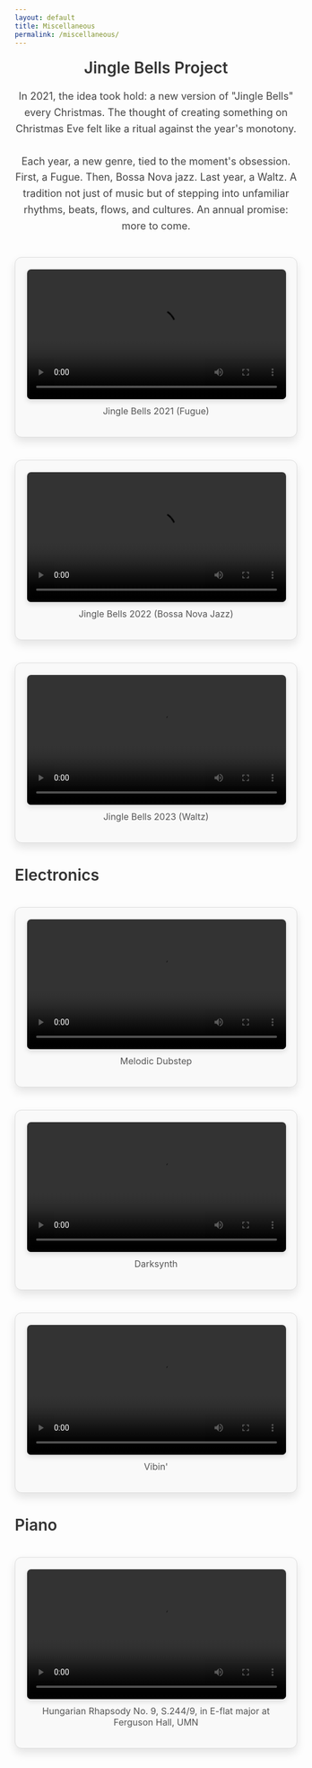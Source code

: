 ```yaml
---
layout: default
title: Miscellaneous
permalink: /miscellaneous/
---
```


<div style="text-align: center;">
  <h2 style="font-size: 28px; font-weight: 600; margin: 20px auto; color: #333;">Jingle Bells Project</h2>
  <p style="font-size: 18px; line-height: 1.6; color: #444; max-width: 700px; margin: 0 auto;">
    In 2021, the idea took hold: a new version of "Jingle Bells" every Christmas. The thought of creating something on Christmas Eve felt like a ritual against the year's monotony.<br><br>
    Each year, a new genre, tied to the moment's obsession. First, a Fugue. Then, Bossa Nova jazz. Last year, a Waltz. A tradition not just of music but of stepping into unfamiliar rhythms, beats, flows, and cultures. An annual promise: more to come.
  </p>
</div>

<div style="max-width: 800px; margin: 40px auto; background: #f9f9f9; border: 1px solid #ddd; border-radius: 12px; padding: 20px; box-shadow: 0 8px 16px rgba(0, 0, 0, 0.1);">
  <video width="100%" controls style="border: 1px solid #ddd; border-radius: 8px; box-shadow: 0 4px 8px rgba(0, 0, 0, 0.1);">
    <source src="https://www.dropbox.com/scl/fi/czcth4psvu9l4gf43l7nu/jinglebells2021.mp4?rlkey=3nr2grnr5ds7drk1g1ev2anbd&st=19amcud0&raw=1" type="video/mp4">
    Your browser does not support the video tag.
  </video>
  <p style="font-size: 16px; color: #555; margin-top: 10px; text-align: center;">Jingle Bells 2021 (Fugue)</p>
</div>

<div style="max-width: 800px; margin: 40px auto; background: #f9f9f9; border: 1px solid #ddd; border-radius: 12px; padding: 20px; box-shadow: 0 8px 16px rgba(0, 0, 0, 0.1);">
  <video width="100%" controls style="border: 1px solid #ddd; border-radius: 8px; box-shadow: 0 4px 8px rgba(0, 0, 0, 0.1);">
    <source src="https://www.dropbox.com/scl/fi/q3ofsu8dog3t31mwbq0nq/2022-Jingle-Bells.mp4?rlkey=849qhdc7jhfn18sehbli418dx&st=6b10w0s8&raw=1" type="video/mp4">
    Your browser does not support the video tag.
  </video>
  <p style="font-size: 16px; color: #555; margin-top: 10px; text-align: center;">Jingle Bells 2022 (Bossa Nova Jazz)</p>
</div>

<div style="max-width: 800px; margin: 40px auto; background: #f9f9f9; border: 1px solid #ddd; border-radius: 12px; padding: 20px; box-shadow: 0 8px 16px rgba(0, 0, 0, 0.1);">
  <video width="100%" controls style="border: 1px solid #ddd; border-radius: 8px; box-shadow: 0 4px 8px rgba(0, 0, 0, 0.1);">
    <source src="https://www.dropbox.com/scl/fi/s64sesp5iz6oslgdscwln/Jingle-Bells-2023.mp4?rlkey=lwicc6aujx1b7niwh3osfdx8d&st=o56pbclo&raw=1" type="video/mp4">
    Your browser does not support the video tag.
  </video>
  <p style="font-size: 16px; color: #555; margin-top: 10px; text-align: center;">Jingle Bells 2023 (Waltz)</p>
</div>

 <h2 style="font-size: 28px; font-weight: 600; margin: 20px auto; color: #333;">Electronics</h2>
<div style="max-width: 800px; margin: 40px auto; background: #f9f9f9; border: 1px solid #ddd; border-radius: 12px; padding: 20px; box-shadow: 0 8px 16px rgba(0, 0, 0, 0.1);">
  <video width="100%" controls style="border: 1px solid #ddd; border-radius: 8px; box-shadow: 0 4px 8px rgba(0, 0, 0, 0.1);">
    <source src="https://www.dropbox.com/scl/fi/9ee52b76sj6i08ilcbn73/melodic-dubstep.mp4?rlkey=8jkckkk31qildkf1cq78krwiu&st=n8s08hz0&raw=1" type="video/mp4">
    Your browser does not support the video tag.
  </video>
  <p style="font-size: 16px; color: #555; margin-top: 10px; text-align: center;">Melodic Dubstep</p>
</div>

<div style="max-width: 800px; margin: 40px auto; background: #f9f9f9; border: 1px solid #ddd; border-radius: 12px; padding: 20px; box-shadow: 0 8px 16px rgba(0, 0, 0, 0.1);">
  <video width="100%" controls style="border: 1px solid #ddd; border-radius: 8px; box-shadow: 0 4px 8px rgba(0, 0, 0, 0.1);">
    <source src="https://www.dropbox.com/scl/fi/r5yqfowtnoqmfhbfkxhc1/darksynth.mp4?rlkey=s6r9vrlscn1v0uaocjon6bq5a&st=cc6yuz1t&raw=1" type="video/mp4">
    Your browser does not support the video tag.
  </video>
  <p style="font-size: 16px; color: #555; margin-top: 10px; text-align: center;">Darksynth</p>
</div>

<div style="max-width: 800px; margin: 40px auto; background: #f9f9f9; border: 1px solid #ddd; border-radius: 12px; padding: 20px; box-shadow: 0 8px 16px rgba(0, 0, 0, 0.1);">
  <video width="100%" controls style="border: 1px solid #ddd; border-radius: 8px; box-shadow: 0 4px 8px rgba(0, 0, 0, 0.1);">
    <source src="https://www.dropbox.com/scl/fi/t876t2qfa852kiowbs5xg/vibe.mp4?rlkey=ei0o4t88j4knnx1t3vd0tcpnm&st=zntsi6su&raw=1" type="video/mp4">
    Your browser does not support the video tag.
  </video>
  <p style="font-size: 16px; color: #555; margin-top: 10px; text-align: center;">Vibin'</p>
</div>

<h2 style="font-size: 28px; font-weight: 600; margin: 20px auto; color: #333;">Piano</h2> 
<div style="max-width: 800px; margin: 40px auto; background: #f9f9f9; border: 1px solid #ddd; border-radius: 12px; padding: 20px; box-shadow: 0 8px 16px rgba(0, 0, 0, 0.1);">
  <video width="100%" controls style="border: 1px solid #ddd; border-radius: 8px; box-shadow: 0 4px 8px rgba(0, 0, 0, 0.1);">
    <source src="https://www.dropbox.com/scl/fi/hgqka6aot9vsi3or1wizk/Hungarian-Rhapsody.mp4?rlkey=28xzpgbnk6xvnzrf605t9bfuu&st=5s4w9hy3&raw=1" type="video/mp4">
    Your browser does not support the video tag.
  </video>
  <p style="font-size: 16px; color: #555; margin-top: 10px; text-align: center;">Hungarian Rhapsody No. 9, S.244/9, in E-flat major at Ferguson Hall, UMN</p>
</div>
